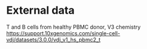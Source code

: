 # External data
T and B cells from healthy PBMC donor, V3 chemistry
https://support.10xgenomics.com/single-cell-vdj/datasets/3.0.0/vdj_v1_hs_pbmc2_t

